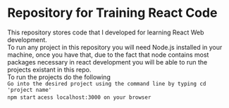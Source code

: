 # Repository for Training React Code

This repository stores code that I developed for learning React Web development.
<br>
To run any project in this repository you will need Node.js installed in your machine, once you have that, due to the fact that node contains most packages necessary in react development you will be able to run the projects existant in this repo.
<br>
To run the projects do the following
<br>
``` Go into the desired project using the command line by typing cd 'project name' ```
<br>
```npm start```
```acess localhost:3000 on your browser```